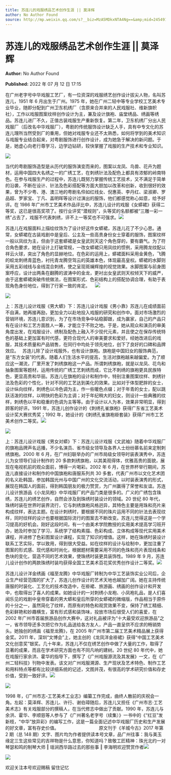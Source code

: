 ```yaml
---
title: 苏连儿的戏服绣品艺术创作生涯 || 莫泽辉
author: No Author Found
source: http://mp.weixin.qq.com/s?__biz=MzA5MDkxNTA4Ng==&amp;mid=2454912435&amp;idx=1&amp;sn=4c20f819df58c08ab58851cc013353b2&amp;chksm=87a235d2b0d5bcc4d0c334209ff882eb7a7976c5403c7f25c8b5d6011cc5719b5e4a52777b35&poc_token=HJ_Do2ejHyO-wNZGG8Q1S8FdPgy1YBBEob-nUEme
---
```


# 苏连儿的戏服绣品艺术创作生涯 || 莫泽辉

**Author:** No Author Found

**Published:** 2022 年 07 月 12 日 17:15

在广州老字号中华戏服工艺厂，有一位资深的戏服绣艺创作设计拔尖人物，名叫苏连儿，1951 年 6 月出生于广州。1975 年，她在广州二轻中等专业学校工艺美术专业毕业，随即分配到广州卫东机绣厂（含原来合并来的人民戏服社、维新旗帜社），工作以戏服图案纹样创作设计为主，兼及设计旗袍、庙堂绣品、绣画等绣品。苏连儿进厂不久，正值古装戏服生产重新恢复。第二年，卫东机绣厂分出人民戏服厂（后改名中华戏服厂），粤剧的传统服饰设计缺乏人手，具有中专文化的苏连儿理所当然受到厂的重用，但她对戏服专业还不太熟悉，如何将学到的美术知识与戏服专业结合起来，对粤剧服饰进行创作设计，成为她急于解决的新问题。于是，她虚心向老行尊学习，边学边钻研，较快掌握了戏服的生产技术和专业知识。

![](https://mmbiz.qpic.cn/mmbiz_jpg/PJWG74pLsMZib68JnZeCCY39O682onzPK7mRaH3bMsun3b4wCia9Ajl0GUSJJQwzahGNSfpSj12mW3dj9BxvRbibw/640)

当代的粤剧服饰造型是从历代的服饰演变而来的，图案以龙凤、鸟兽、花卉为题材，运用中国四大名绣之一的广绣工艺，在刺绣针法及配色上都具有浓郁的岭南特色。在参与戏服生产的过程中，苏连儿既努力掌握传统工艺技术，又不满足于简单的沿袭，不断在设计、针法及色彩搭配等方面大胆加以改革和创新，收到很好的效果，曾为不少粤、港、澳三地的粤剧名伶如红线女、倪惠英、李丹红、梁淑卿、罗品超、罗家宝、丁凡、盖明晖等设计过演出的服饰，他们都感觉称心如意，给予好评。在 1986 年广州市工艺美术作品评比中，苏连儿设计的戏服《女蟒裙》获得二等奖，这已是很高奖项了。按行业评奖“潜规则”，头等奖的名额都被“三雕一彩一绣”占去了，戏服不代表刺绣，评不上一等奖也不可强求。![](https://mmbiz.qpic.cn/mmbiz_png/Ljib4So7yuWgicN481ZkibbZd2QwWUmFfjkdYUfyR1ksOWTE9QzHX61FvYicWakTIkDVhJZpVQnTzond0yBKyMDeIw/640?wx_fmt=png)

苏连儿在戏服面料上描绘纹饰为了设计好这件女蟒裙，苏连儿花了不少心思。通常，女蟒裙在古装戏剧中是皇后、公主及一些高贵身份女士穿着的服饰，图案纹样一般以凤纹为主，但由于这套蟒裙是女皇武则天这个角色穿的，要有霸气。为了符合角色要求，她在设计上打破常规，一改女蟒裙只用凤纹的惯例，采用腾龙纹配以祥云火球，突出了角色的显赫地位。在色彩的运用上，蟒裙面料采用金黄色，飞腾的蛟龙刺绣青蓝色，衬托青龙腾空驾云的英雄本色，体现最高皇权。蟒裙的水脚则采用五彩绒线与金线混合刺绣，使之呈现斑斓辉煌的视觉效果。水脚图案与前身图案呼应，设计出两条在翻腾的波涛中的金龙，更衬出女皇武则天权倾天下的威严，由于这套蟒裙突破传统做法，在图案形式、色彩结构上的搭配协调合理，有助于表现角色身份地位，得到了行家一致的肯定。    ![](https://mmbiz.qpic.cn/mmbiz_jpg/PJWG74pLsMZib68JnZeCCY39O682onzPKWicM76Mj1Veib9iciaI1SAQfCt3EGYrt0ErRYnicP7ibIbdVcM972DEWI6SA/640)

![](https://mmbiz.qpic.cn/mmbiz_jpg/PJWG74pLsMZib68JnZeCCY39O682onzPK9TZgoMrWCHOCA3HLkySkYakEIKibOx7XjGPTSB5icLQwGjGpwUqpnVtw/640)

上：苏连儿设计戏服《男大蟒》下：苏连儿设计戏服《男小靠》苏连儿在成绩面前不自满，她再接再励，更加全力以赴地投入戏服的研究和创作中。面对市场激烈的营销环境，苏连儿意识到，为了在市场竞争中站稳脚跟，成为赢家，自己的产品只有在设计和工艺方面胜人一筹，才能立于不败之地。于是，她从观众和演员的审美角度出发，在戏服设计、绣制及配色上融入不少现代元素，并且使之在保存传统特色的基础上更加富有时代感，更符合现代人的审美要求和爱好。经她改进后的戏服，其技术质量和产品销售，在同行中均处于领先地位，创下了良好的口碑和品牌效应。   苏连儿除了设计戏服外，也有设计旗袍。旗袍是中国妇女的服饰典范，是“东方女装”的代表。随着人们生活水平的提高，生活对旗袍越来越偏爱。为了顺应这一潮流，厂里开发了刺绣旗袍这一产品。所谓刺绣旗袍，就是以龙凤、花鸟和抽象图案等题材，运用传统的广绣工艺刺绣而成，它比不刺绣的旗袍更具民族特色，更显高贵和华丽。苏连儿在旗袍的设计和制作中，特别注重图案纹样、刺绣针法及色彩的个性化，针对不同的工艺达到美化的效果。比如对于体型肥胖的女士，设计纵向纹样，刺绣色以冷色调为主，作一些暖色点缀；对于年青的女士，配以跳跃活泼的纹样，以明快的色彩为主调；对于年纪稍大的妇女，则设计一些典雅的纹样，刺绣色以平和稳重的色调为主等等。由于设计以人为本，效果非常明显，得到顾客的好评。1991 年，苏连儿创作设计的《刺绣孔雀旗袍》获得广东省工艺美术设计奖大赛优秀奖；1992 年，她设计的《刺绣孔雀旗袍褂套装》获得广州市工艺美术创作二等奖。![](https://mmbiz.qpic.cn/mmbiz_jpg/PJWG74pLsMZib68JnZeCCY39O682onzPKwXSicvfXJicJlzuIzh57jPQFsJShnsQUKNByXW2HteickElBeZd1VEOIA/640)

![](https://mmbiz.qpic.cn/mmbiz_jpg/PJWG74pLsMZib68JnZeCCY39O682onzPKaRsdfbXBicoHkgfXp2RREext3v8gj0cRqwf9f6BtN30dWd5Az9CXGUA/640)

上：苏连儿设计戏服《男女对蟒》下：苏连儿设计戏服《文武袖》随着中华戏服厂的旗袍品牌声名远播，不少名演员、省市级女领导及各界人士纷纷慕名前来定制刺绣旗袍。2000 年 6 月，在广州妇联举办的广州市局级女领导时装表演秀中，苏连儿为女领导们设计制作的 20 多款刺绣旗袍，以其美观得体，优雅高贵的面貌，展现在电视机前的观众面前，博得一片喝彩。2002 年 6 月，在世界杯举行期间，苏连儿直接设计和制作的中国旗袍和唐服系列共 30 多套，代表广州市以文化艺术团的名义赴韩国，参加韩国光州与中国广州的文化交流活动，以时装表演秀的形式，展现在韩国人的面前，得到韩国朋友的极力赞赏，为广州赢得了荣誉和友谊。苏连儿设计旅游品《小龙凤袍》中华戏服厂的产品门类是很多的。广义的广绣包含珠绣，苏连儿的绣艺创作，自然会涉及到珠绣时装设计的领域。20 世纪 80 年代，珠绣时装在世界时装界流行，它与刺绣旗袍风格迥异，其特色主要是用珠和亮片来构成纹样，表达主题。在设计刺绣时，要根据不同的珠片运用不同的针法去表现纹样，同时纹样的设计也要根据国际流行的图案去不断改变。苏连儿觉得这是一个学习提高的好机会。刚好这段时间，有一个由美术学院教授的实用美术提高学习班开办，她及时参加了学习，系统学了结构素描、色彩构成、立体构成等现代实用美术课程，并进修了色彩图案设计课程，实现了知识的增值。这样，她在珠绣时装设计联系工艺实际，学以致用，得到很大受益。如在纹样的设计与绘制中，更加注重了图案的形式感、现代感和时尚化，根据题材需要采用不同的色珠和亮片表现线条和色块的变化，营造不同的艺术效果，使珠绣时装更具装饰性。1989 年 9 月，苏连儿设计创作的两款珠绣时装均获得全国工艺美术百花奖优秀创作设计二等奖。![](https://mmbiz.qpic.cn/mmbiz_jpg/PJWG74pLsMZib68JnZeCCY39O682onzPK4NJLjmP7VibiaXqfulfxcluiaNBjtvpPGicLFpsSqqsYh0IT7adegyiataA/640)

苏连儿设计洋金绣画《福至龙腾》中华戏服厂转制为中华工艺装饰实业公司后，企业生产经营范围的扩大了，苏连儿创作设计的艺术天地也越加广阔。她在主持传统唐服的时装化、工艺化的技术改造中，在褂裙、旅游画、绣画的创作设计和开发中，也取得出了喜人的成果。如她设计的一对刺绣小龙袍、小凤袍礼品，是人们喜闻乐见的戏剧中皇帝穿着的男大蟒和皇后所穿的女蟒裙的微缩版，作品相当于原件的十分之一，虽然简化了纹样，而原有的特色和观赏效果不变，保持了绣工精细、色彩鲜艳和妙趣横生，富有形式感和装饰味，投放市场后很受人们的喜爱，在 2002 年广州市首届旅游品创作大赛中，这对礼品被评为“十大最受欢迎旅游品”之一，省市领导还多次把它作为礼品送给各方友人，产品一直呈供不应求的畅销势头。她独创的绣画《福至龙腾》，在 2005 年广州市第二届工艺美术精品展上获得金奖。2011 年，深圳“文博会”上，她主创的《龙凤洋金褂裙》获得“中国工艺美术文化创意奖”银奖。几十年来，苏连儿不仅在绣艺创作中做了大量的工作，取得了显著的成果，而且在学术研究方面也有不同凡响的建树。20 世纪 80 年代中，她在戏服行家余洪、霍华的指导下，撰写了《广州戏服源流及其发展》一文，在《广州二轻科技》刊物中发表。该文对广州戏服溯源、生产现状及艺术特色、制作工艺和用料特点等都有比较详细系统的记述，文图并茂，有很高的学术研究价值和存史价值，受到一致好评。![](https://mmbiz.qpic.cn/mmbiz_jpg/PJWG74pLsMZib68JnZeCCY39O682onzPKMZzibI9j9iccUic9xUbreQic4Lic7zH8qUR6bCmJXiaRvLLIp8eYlqFR6R7Q/640)

![](https://mmbiz.qpic.cn/mmbiz_jpg/PJWG74pLsMZib68JnZeCCY39O682onzPK4tTgmtZqRz4BJicgF8pYvJ3okQic0ZzqLoTWCtPGfzbDcTEVKAAW0xeQ/640?wx_fmt=jpeg)

1998 年，《广州市志-工艺美术工业志》编纂工作完成，曲终人散前的庆祝会一角。左起：莫泽辉、苏连儿、许行、谢伯璋随后，苏连儿又担任《广州市志·工艺美术志》有关戏服部分的撰稿人，在当代修志中做出了贡献。1990 年，苏连儿与余洪、霍华、李顺慈等人参与了《广州著名老字号（续集）》一书中的《“红豆”发新枝，“中华”放异彩》的编写工作，这是一篇全面记述中华戏服厂历史和生产发展的好文章，富有存史价值。                                原文刊于《羊城今古》2017 年第 2 期（总 148 期）文字、图片均为作者提供读本号文章，品广州往事：我与美玉缘定三生这些常见的吉祥物是什么意思，你知道吗？致敬工匠精神：珠光北约一对琴瑟和鸣的制琴大师 ‖ 瑶涧西华路过去的那些事 ‖ 李海明欢迎赞赏作者![](https://mmbiz.qpic.cn/mmbiz_png/Ljib4So7yuWgkPsqicRMZgAp34sffkVUyl58r7d3IMLDce7OMpgbSU5mpMgtSXiaM5sqfWO7eye1cZFEJ3pQt9sBQ/640?wx_fmt=png)

![](https://mmbiz.qpic.cn/mmbiz_jpg/PJWG74pLsMZib68JnZeCCY39O682onzPKjw8YtcYPhbcJjiar9IzFXgHQ0iae73cQ7gZZVcxd9wbd1vFXGT9btGEQ/640)

欢迎关注本号欢迎赐稿 留住记忆
